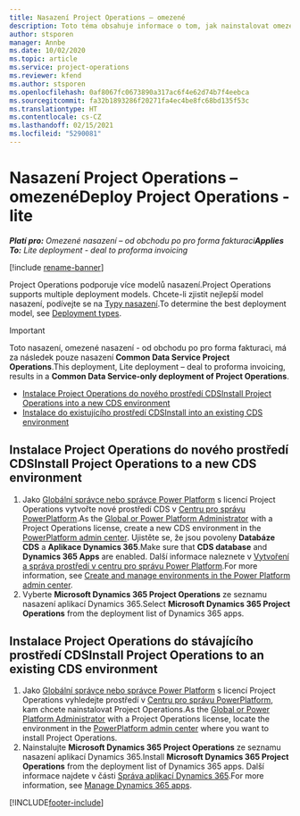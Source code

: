 ```yaml
---
title: Nasazení Project Operations – omezené
description: Toto téma obsahuje informace o tom, jak nainstalovat omezené nasazení Project Operations - od obchodu po pro forma fakturaci.
author: stsporen
manager: Annbe
ms.date: 10/02/2020
ms.topic: article
ms.service: project-operations
ms.reviewer: kfend
ms.author: stsporen
ms.openlocfilehash: 0af8067fc0673890a317ac6f4e62d74b7f4eebca
ms.sourcegitcommit: fa32b1893286f20271fa4ec4be8fc68bd135f53c
ms.translationtype: HT
ms.contentlocale: cs-CZ
ms.lasthandoff: 02/15/2021
ms.locfileid: "5290081"
---
```

# <a name="deploy-project-operations---lite"></a><span data-ttu-id="c530e-103">Nasazení Project Operations – omezené</span><span class="sxs-lookup"><span data-stu-id="c530e-103">Deploy Project Operations - lite</span></span>

<span data-ttu-id="c530e-104">_**Platí pro:** Omezené nasazení – od obchodu po pro forma fakturaci_</span><span class="sxs-lookup"><span data-stu-id="c530e-104">_**Applies To:** Lite deployment - deal to proforma invoicing_</span></span>

[!include [rename-banner](~/includes/cc-data-platform-banner.md)]

<span data-ttu-id="c530e-105">Project Operations podporuje více modelů nasazení.</span><span class="sxs-lookup"><span data-stu-id="c530e-105">Project Operations supports multiple deployment models.</span></span> <span data-ttu-id="c530e-106">Chcete-li zjistit nejlepší model nasazení, podívejte se na [Typy nasazení](determine-deployment-type.md).</span><span class="sxs-lookup"><span data-stu-id="c530e-106">To determine the best deployment model, see [Deployment types](determine-deployment-type.md).</span></span>


> [!IMPORTANT]
> <span data-ttu-id="c530e-107">Toto nasazení, omezené nasazení - od obchodu po pro forma fakturaci, má za následek pouze nasazení **Common Data Service Project Operations**.</span><span class="sxs-lookup"><span data-stu-id="c530e-107">This deployment, Lite deployment – deal to proforma invoicing, results in a **Common Data Service-only deployment of Project Operations**.</span></span>

- [<span data-ttu-id="c530e-108">Instalace Project Operations do nového prostředí CDS</span><span class="sxs-lookup"><span data-stu-id="c530e-108">Install Project Operations into a new CDS environment</span></span>](#new)
- [<span data-ttu-id="c530e-109">Instalace do existujícího prostředí CDS</span><span class="sxs-lookup"><span data-stu-id="c530e-109">Install into an existing CDS environment</span></span>](#existing)



## <a name="install-project-operations-to-a-new-cds-environment"></a><a name="new"></a><span data-ttu-id="c530e-110">Instalace Project Operations do nového prostředí CDS</span><span class="sxs-lookup"><span data-stu-id="c530e-110">Install Project Operations to a new CDS environment</span></span>

1. <span data-ttu-id="c530e-111">Jako [Globální správce nebo správce Power Platform](https://docs.microsoft.com/power-platform/admin/global-service-administrators-can-administer-without-license) s licencí Project Operations vytvořte nové prostředí CDS v [Centru pro správu PowerPlatform](https://admin.powerplatform.com).</span><span class="sxs-lookup"><span data-stu-id="c530e-111">As the [Global or Power Platform Administrator](https://docs.microsoft.com/power-platform/admin/global-service-administrators-can-administer-without-license) with a Project Operations license, create a new CDS environment in the [PowerPlatform admin center](https://admin.powerplatform.com).</span></span> <span data-ttu-id="c530e-112">Ujistěte se, že jsou povoleny **Databáze CDS** a **Aplikace Dynamics 365**.</span><span class="sxs-lookup"><span data-stu-id="c530e-112">Make sure that **CDS database** and **Dynamics 365 Apps** are enabled.</span></span> <span data-ttu-id="c530e-113">Další informace naleznete v [Vytvoření a správa prostředí v centru pro správu Power Platform](https://docs.microsoft.com/power-platform/admin/create-environment#create-an-environment-in-the-power-platform-admin-center).</span><span class="sxs-lookup"><span data-stu-id="c530e-113">For more information, see [Create and manage environments in the Power Platform admin center](https://docs.microsoft.com/power-platform/admin/create-environment#create-an-environment-in-the-power-platform-admin-center).</span></span>
2. <span data-ttu-id="c530e-114">Vyberte **Microsoft Dynamics 365 Project Operations** ze seznamu nasazení aplikací Dynamics 365.</span><span class="sxs-lookup"><span data-stu-id="c530e-114">Select **Microsoft Dynamics 365 Project Operations** from the deployment list of Dynamics 365 apps.</span></span>


## <a name="install-project-operations-to-an-existing-cds-environment"></a><a name="existing"></a><span data-ttu-id="c530e-115">Instalace Project Operations do stávajícího prostředí CDS</span><span class="sxs-lookup"><span data-stu-id="c530e-115">Install Project Operations to an existing CDS environment</span></span>

1. <span data-ttu-id="c530e-116">Jako [Globální správce nebo správce Power Platform](https://docs.microsoft.com/power-platform/admin/global-service-administrators-can-administer-without-license) s licencí Project Operations vyhledejte prostředí v [Centru pro správu PowerPlatform](https://admin.powerplatform.com), kam chcete nainstalovat Project Operations.</span><span class="sxs-lookup"><span data-stu-id="c530e-116">As the [Global or Power Platform Administrator](https://docs.microsoft.com/power-platform/admin/global-service-administrators-can-administer-without-license) with a Project Operations license, locate the environment in the [PowerPlatform admin center](https://admin.powerplatform.com) where you want to install Project Operations.</span></span>
2. <span data-ttu-id="c530e-117">Nainstalujte **Microsoft Dynamics 365 Project Operations** ze seznamu nasazení aplikací Dynamics 365.</span><span class="sxs-lookup"><span data-stu-id="c530e-117">Install **Microsoft Dynamics 365 Project Operations** from the deployment list of Dynamics 365 apps.</span></span> <span data-ttu-id="c530e-118">Další informace najdete v části [Správa aplikací Dynamics 365](https://docs.microsoft.com/power-platform/admin/manage-apps).</span><span class="sxs-lookup"><span data-stu-id="c530e-118">For more information, see [Manage Dynamics 365 apps](https://docs.microsoft.com/power-platform/admin/manage-apps).</span></span>




[!INCLUDE[footer-include](../includes/footer-banner.md)]